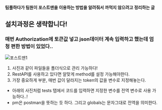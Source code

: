 #### 팀플하다가 팀원이 포스트맨을 이용하는 방법을 알려줘서 까먹지 않으려고 정리하는 글
## 설치과정은 생략합니다!

### 매번 Authorization에 토큰값 넣고 json데이터 계속 입력하고 했는데 엄청 편한 방법이 있었다..
![포스트맨1](https://user-images.githubusercontent.com/68894097/127862575-73c185d7-4211-48ff-838f-d82cdce67413.png)

1. 사진과 같이 파일들을 폴더식으로 관리 가능하다!
2. RestAPI를 사용하고 있다면 알맞게 method를 설정 가능해야한다.
3. 가장 중요하게 부분, 매번 값이 달라지는 token의 값을 변수로 지정해놓는다.
  - 아래의 사진처럼 tests 탭에서 코드를 입력하면 지정한 변수를 전역 변수로 사용 가능하다..!
  - pm은 postman을 뜻하는 듯 하다. 그리고 globals는 문자그대로 전역을 의미한다. 
